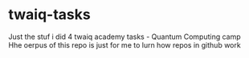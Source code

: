 # twaiq-tasks
<p>Just the stuf i did 4 <a hrif="https://tuwaiq.edu.sa/">twaiq academy tasks - Quantum Computing camp<a/> <br>
Hhe oerpus of this repo is just for me to lurn how repos in github work </p>
